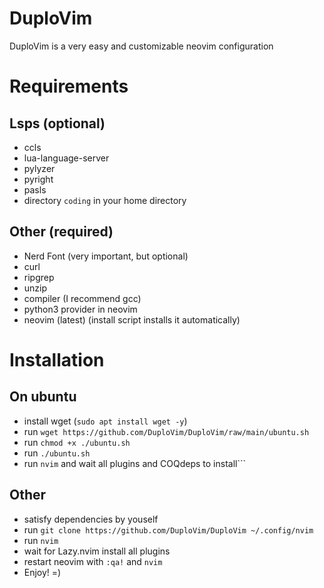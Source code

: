 # DuploVim
DuploVim is a very easy and customizable neovim configuration

# Requirements
## Lsps (optional)
- ccls
- lua-language-server
- pylyzer
- pyright
- pasls
- directory ```coding``` in your home directory

## Other (required)
- Nerd Font (very important, but optional)
- curl
- ripgrep
- unzip
- compiler (I recommend gcc)
- python3 provider in neovim
- neovim (latest) (install script installs it automatically)

# Installation
## On ubuntu
- install wget (```sudo apt install wget -y```)
- run ```wget https://github.com/DuploVim/DuploVim/raw/main/ubuntu.sh```
- run ```chmod +x ./ubuntu.sh```
- run ```./ubuntu.sh```
- run ```nvim``` and wait all plugins and COQdeps to install```

## Other
- satisfy dependencies by youself
- run ```git clone https://github.com/DuploVim/DuploVim ~/.config/nvim```
- run ```nvim```
- wait for Lazy.nvim install all plugins
- restart neovim with ```:qa!``` and ```nvim```
- Enjoy! =)
